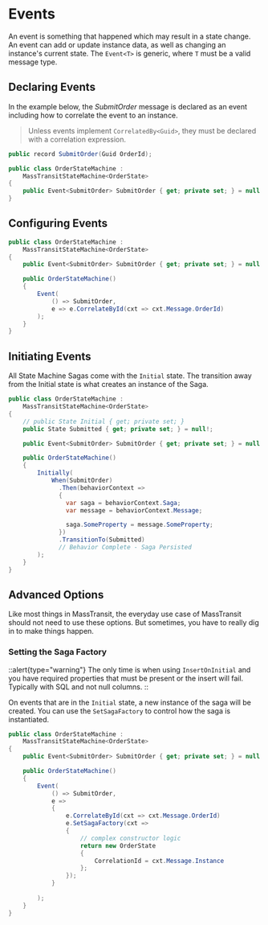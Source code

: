 # Events

An event is something that happened which may result in a state change. An event can add or update instance data, as well as changing an instance's current
state. The `Event<T>` is generic, where `T` must be a valid message type.

## Declaring Events

In the example below, the _SubmitOrder_ message is declared as an event including how to correlate the event to an instance.

> Unless events implement `CorrelatedBy<Guid>`, they must be declared with a correlation expression.

```csharp
public record SubmitOrder(Guid OrderId);

public class OrderStateMachine :
    MassTransitStateMachine<OrderState>
{
    public Event<SubmitOrder> SubmitOrder { get; private set; } = null!;
}
```

## Configuring Events

```csharp
public class OrderStateMachine :
    MassTransitStateMachine<OrderState>
{
    public Event<SubmitOrder> SubmitOrder { get; private set; } = null!;

    public OrderStateMachine()
    {
        Event(
            () => SubmitOrder, 
            e => e.CorrelateById(cxt => cxt.Message.OrderId)
        );
    }
}
```

## Initiating Events

All State Machine Sagas come with the `Initial` state. The transition away from the Initial state is what creates an instance of the Saga.

```csharp
public class OrderStateMachine :
    MassTransitStateMachine<OrderState>
{
    // public State Initial { get; private set; } 
    public State Submitted { get; private set; } = null!;

    public Event<SubmitOrder> SubmitOrder { get; private set; } = null!;

    public OrderStateMachine()
    {
        Initially(
            When(SubmitOrder)
              .Then(behaviorContext => 
              {
                var saga = behaviorContext.Saga;
                var message = behaviorContext.Message;

                saga.SomeProperty = message.SomeProperty;
              })
              .TransitionTo(Submitted)
              // Behavior Complete - Saga Persisted
        );
    }
}
```

## Advanced Options

Like most things in MassTransit, the everyday use case of MassTransit should not
need to use these options. But sometimes, you have to really dig in to make things
happen.

### Setting the Saga Factory

::alert{type="warning"}
The only time is when using `InsertOnInitial` and you have required properties
that must be present or the insert will fail. Typically with SQL and not null columns.
::

On events that are in the `Initial` state, a new instance of the saga will be
created. You can use the `SetSagaFactory` to control how the saga is instantiated.

```csharp
public class OrderStateMachine :
    MassTransitStateMachine<OrderState>
{
    public Event<SubmitOrder> SubmitOrder { get; private set; } = null!;

    public OrderStateMachine()
    {
        Event(
            () => SubmitOrder, 
            e => 
            {
                e.CorrelateById(cxt => cxt.Message.OrderId)
                e.SetSagaFactory(cxt =>
                {
                    // complex constructor logic
                    return new OrderState 
                    {
                        CorrelationId = cxt.Message.Instance 
                    };
                });
            }
            
        );
    }
}
```
